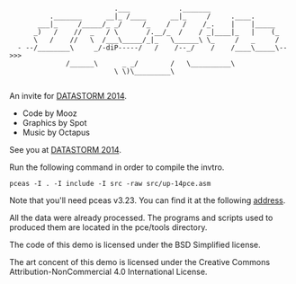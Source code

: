```
                          .___            ._______
          ._______      __|_ /____      __|_     /     .____.
       ___|_     /_____/_ _/     /_    /   /    /_.    |    |_____
      _)   /    //  _   / \       /.__/_  /    / _|____|_   |    (_
      \   /    //   \  /___\_____/_|_   \______\ \_     /   _     /
  - --/________\     _/-diP-----/   /    /--_/    /    /____\_____\-->>>
              /______\      _ _/        /   \__________\
                          \ \)\_________\ 
                  
```

An invite for [DATASTORM 2014](http://datastorm.se/).
 * Code by Mooz
 * Graphics by Spot
 * Music by Octapus

See you at [DATASTORM 2014](http://datastorm.se/).

Run the following command in order to compile the invtro.
```
pceas -I . -I include -I src -raw src/up-14pce.asm 
```
Note that you'll need pceas v3.23. You can find it at the following
[address](https://github.com/nop00/pceas).

All the data were already processed. The programs and scripts used to
produced them are located in the pce/tools directory.

The code of this demo is licensed under the BSD Simplified license.

The art concent of this demo is licensed under the
Creative Commons Attribution-NonCommercial 4.0 International License.
